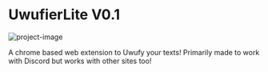 UwufierLite V0.1
================

![project-image](https://media.giphy.com/media/BSx6mzbW1ew7K/giphy.gif)

A chrome based web extension to Uwufy your texts! Primarily made to work with Discord but works with other sites too!